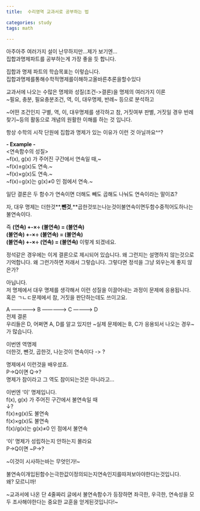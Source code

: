 ```yaml
---
title:  수리영역 교과서로 공부하는 법

categories: study 
tags: math
 
---
```


  
아주아주 여러가지 설이 난무하지만…제가 보기엔…  
집합과명제파트를 공부하는게 가장 좋을 듯 합니다.  
   
집합과 명제 파트의 학습목표는 이렇습니다.  
집합과명제를통해수학적명제를이해하고올바른추론을할수있다  
   
교과서에 나오는 수많은 명제와 성질(조건->결론)을 명제의 여러가지 이론  
~필요, 충분, 필요충분조건, 역, 이, 대우명제, 반례~ 등으로 분석하고  
   
~어떤 조건인지 구별, 역, 이, 대우명제를 생각하고 참, 거짓여부 판별, 거짓일 경우 반례찾기~등의 활동으로 개념의 원활한 이해를 하는 것 입니다.  
   
항상 수학의 시작 단원에 집합과 명제가 있는 이유가 이런 것 아닐까요^^?  
   
   
**- Example -**  
<연속함수의 성질>  
~f(x), g(x) 가 주어진 구간에서 연속일 때,~  
~f(x)±g(x)도 연속.~  
~f(x)×g(x)도 연속.~  
~f(x)÷g(x)는 g(x)≠0 인 점에서 연속.~  
   
일단 결론은 두 함수가 연속이면 더해도 빼도 곱해도 나눠도 연속이라는 말이죠?  
   
자, 대우 명제는 더한것**,**뺀것**,**곱한것또는나눈것이불연속이면두함수중적어도하나는불연속이다.  
   
즉 **(**연속**)    +-×÷ (**불연속**) = (**불연속**)**  
**(**불연속**) +-×÷ (**불연속**) = (**불연속**)**  
**(**불연속**) +-×÷ (**연속**)    = (**불연속**)** 이렇게 되겠네요.  
   
정석같은 경우에는 이게 결론으로 제시되어 있습니다. 왜 그런지는 설명하지 않는것으로 기억합니다. 왜 그런가하면 저래서 그렇습니다. 그렇다면 정석을 그냥 외우는게 좋지 않은가?  
   
아닙니다.  
저 명제에서 대우 명제를 생각해서 이런 성질을 이끌어내는 과정이 문제에 응용됩니다.  
혹은 ㄱㄴㄷ문제에서 참, 거짓을 판단하는데도 쓰이고요.  
   
  A —————> B —————> C ————> D  
전제                                              결론  
우리들은 D, 어쩌면 A, D를 알고 있지만 ~실제 문제에는 B, C가 응용되서 나오는 경우~가 많습니다.  
   
이번엔 역명제  
더한것, 뺀것, 곱한것, 나눈것이 연속이다 -> ?  
   
명제에서 이런것을 배우셨죠.  
P->Q이면 Q->?  
명제가 참이라고 그 역도 참이되는것은 아니라고…  
   
이번엔 ‘이’ 명제입니다.  
f(x), g(x) 가 주어진 구간에서 불연속일 때  
↓?  
f(x)±g(x)도 불연속  
f(x)×g(x)도 불연속  
f(x)/g(x)는 g(x)≠0 인 점에서 불연속  
   
‘이’ 명제가 성립하는지 안하는지 몰라요  
P->Q이면 ~P->?  
   
~이것이 시사하는바는 무엇인가!~   
   
불연속이개입된함수는극한값이정의되는지연속인지를따져보아야한다는것입니다.  
왜? 모르니까!  
   
~교과서에 나온 단 4줄짜리 글에서 불연속함수가 등장하면 좌극한, 우극한, 연속성을 모두 조사해야한다는 중요한 교훈을 얻게된것입니다!~  
